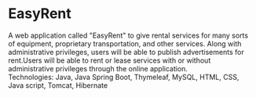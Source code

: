 # EasyRent

A web application called "EasyRent" to give rental services for many sorts of equipment, proprietary transportation, and
other services. Along with administrative privileges, users will be able to publish advertisements for rent.Users will
be able to rent or lease services with or without administrative privileges through the online application.   
Technologies: Java, Java Spring Boot, Thymeleaf, MySQL, HTML, CSS, Java script, Tomcat, Hibernate
